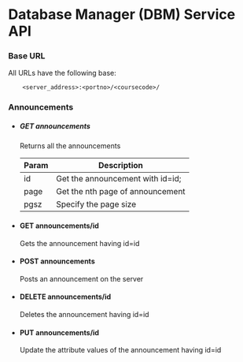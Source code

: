 
# Database Manager (DBM) Service API

### Base URL

All URLs have the following base:
```
    <server_address>:<portno>/<coursecode>/
```



### Announcements

* ##### GET announcements
	Returns all the announcements


  | Param | Description |
  | ----  | ----- |
  | id    | Get the announcement with id=id;|
  | page  | Get the nth page of announcement|
  | pgsz  | Specify the page size |


* #### GET announcements/id
  Gets the announcement having id=id

* #### POST announcements
  Posts an announcement on the server

* #### DELETE announcements/id
  Deletes the announcement having id=id

* #### PUT announcements/id
  Update the attribute values of the announcement having id=id
